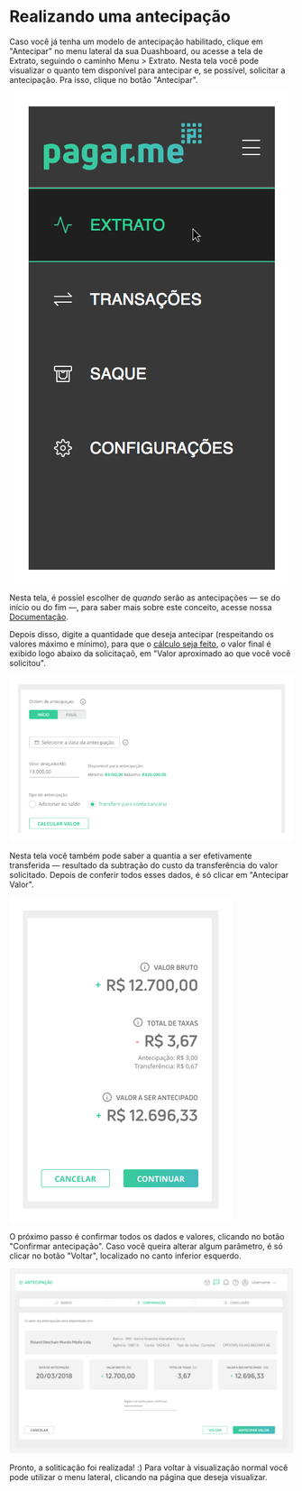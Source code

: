 # Realizando uma antecipação 

Caso você já tenha um modelo de antecipação habilitado, clique em "Antecipar" no menu lateral da sua Duashboard, ou acesse a tela de Extrato, seguindo o caminho Menu > Extrato. Nesta tela você pode visualizar o quanto tem disponível para antecipar e, se possível, solicitar a antecipação. 
Pra isso, clique no botão "Antecipar". 

<p align="center"> <img src="../img/Antecipar/01_menu_extrato.jpg" alt="Menu Antecipar" />  </p>

Nesta tela, é possíel escolher de *quando* serão as antecipações — se do início ou do fim —, para saber mais sobre este conceito, acesse nossa [Documentação](https://docs.pagar.me/docs/overview-antecipacao#section-1-2-antecipa-es-do-fim-ou-do-in-cio-). 

Depois disso, digite a quantidade que deseja antecipar (respeitando os valores máximo e mínimo), para que o [cálculo seja feito](https://pagarme.zendesk.com/hc/pt-br/articles/217944143-Como-%C3%A9-feito-o-c%C3%A1lculo-da-antecipa%C3%A7%C3%A3o-), 
o valor final é exibido logo abaixo da solicitaçaõ, em "Valor aproximado ao que você você solicitou". 

<img src="../img/Antecipar/02_origem%20e%20valor.jpg" alt="Modal Antecipação" /> 

Nesta tela você também pode saber a quantia a ser efetivamente transferida — resultado da subtração do custo da transferência do valor solicitado. 
Depois de conferir todos esses dados, é só clicar em "Antecipar Valor". 

<img src="../img/Antecipar/03_custo%20e%20botao.jpg" alt="Custo Antecipação" /> 

O próximo passo é confirmar todos os dados e valores, clicando no botão "Confirmar antecipação". Caso você queira alterar algum parâmetro, é só clicar no botão "Voltar", localizado no canto inferior esquerdo. 
 

<p align="center"> <img src="../img/Antecipar/04_confirmacao_antecipacao.jpg" alt="Confirmar Antecipação" /> </p>

Pronto, a soliticação foi realizada! :) Para voltar à visualização normal você pode utilizar o menu lateral, clicando na página que deseja visualizar. 
